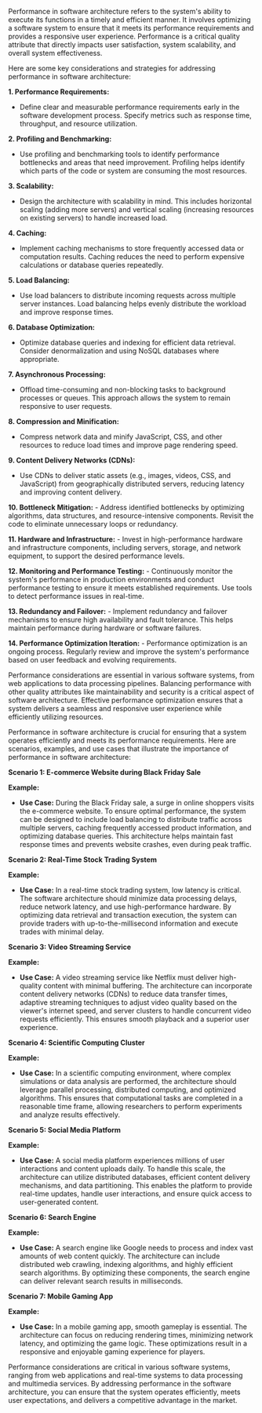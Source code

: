 
Performance in software architecture refers to the system's ability to execute its functions in a timely and efficient manner. It involves optimizing a software system to ensure that it meets its performance requirements and provides a responsive user experience. Performance is a critical quality attribute that directly impacts user satisfaction, system scalability, and overall system effectiveness.

Here are some key considerations and strategies for addressing performance in software architecture:

**1. Performance Requirements:**

- Define clear and measurable performance requirements early in the software development process. Specify metrics such as response time, throughput, and resource utilization.

**2. Profiling and Benchmarking:**

- Use profiling and benchmarking tools to identify performance bottlenecks and areas that need improvement. Profiling helps identify which parts of the code or system are consuming the most resources.

**3. Scalability:**

- Design the architecture with scalability in mind. This includes horizontal scaling (adding more servers) and vertical scaling (increasing resources on existing servers) to handle increased load.

**4. Caching:**

- Implement caching mechanisms to store frequently accessed data or computation results. Caching reduces the need to perform expensive calculations or database queries repeatedly.

**5. Load Balancing:**

- Use load balancers to distribute incoming requests across multiple server instances. Load balancing helps evenly distribute the workload and improve response times.

**6. Database Optimization:**

- Optimize database queries and indexing for efficient data retrieval. Consider denormalization and using NoSQL databases where appropriate.

**7. Asynchronous Processing:**

- Offload time-consuming and non-blocking tasks to background processes or queues. This approach allows the system to remain responsive to user requests.

**8. Compression and Minification:**

- Compress network data and minify JavaScript, CSS, and other resources to reduce load times and improve page rendering speed.

**9. Content Delivery Networks (CDNs):**

- Use CDNs to deliver static assets (e.g., images, videos, CSS, and JavaScript) from geographically distributed servers, reducing latency and improving content delivery.

**10. Bottleneck Mitigation:** - Address identified bottlenecks by optimizing algorithms, data structures, and resource-intensive components. Revisit the code to eliminate unnecessary loops or redundancy.

**11. Hardware and Infrastructure:** - Invest in high-performance hardware and infrastructure components, including servers, storage, and network equipment, to support the desired performance levels.

**12. Monitoring and Performance Testing:** - Continuously monitor the system's performance in production environments and conduct performance testing to ensure it meets established requirements. Use tools to detect performance issues in real-time.

**13. Redundancy and Failover:** - Implement redundancy and failover mechanisms to ensure high availability and fault tolerance. This helps maintain performance during hardware or software failures.

**14. Performance Optimization Iteration:** - Performance optimization is an ongoing process. Regularly review and improve the system's performance based on user feedback and evolving requirements.

Performance considerations are essential in various software systems, from web applications to data processing pipelines. Balancing performance with other quality attributes like maintainability and security is a critical aspect of software architecture. Effective performance optimization ensures that a system delivers a seamless and responsive user experience while efficiently utilizing resources.


Performance in software architecture is crucial for ensuring that a system operates efficiently and meets its performance requirements. Here are scenarios, examples, and use cases that illustrate the importance of performance in software architecture:

**Scenario 1: E-commerce Website during Black Friday Sale**

**Example:**

- **Use Case:** During the Black Friday sale, a surge in online shoppers visits the e-commerce website. To ensure optimal performance, the system can be designed to include load balancing to distribute traffic across multiple servers, caching frequently accessed product information, and optimizing database queries. This architecture helps maintain fast response times and prevents website crashes, even during peak traffic.

**Scenario 2: Real-Time Stock Trading System**

**Example:**

- **Use Case:** In a real-time stock trading system, low latency is critical. The software architecture should minimize data processing delays, reduce network latency, and use high-performance hardware. By optimizing data retrieval and transaction execution, the system can provide traders with up-to-the-millisecond information and execute trades with minimal delay.

**Scenario 3: Video Streaming Service**

**Example:**

- **Use Case:** A video streaming service like Netflix must deliver high-quality content with minimal buffering. The architecture can incorporate content delivery networks (CDNs) to reduce data transfer times, adaptive streaming techniques to adjust video quality based on the viewer's internet speed, and server clusters to handle concurrent video requests efficiently. This ensures smooth playback and a superior user experience.

**Scenario 4: Scientific Computing Cluster**

**Example:**

- **Use Case:** In a scientific computing environment, where complex simulations or data analysis are performed, the architecture should leverage parallel processing, distributed computing, and optimized algorithms. This ensures that computational tasks are completed in a reasonable time frame, allowing researchers to perform experiments and analyze results effectively.

**Scenario 5: Social Media Platform**

**Example:**

- **Use Case:** A social media platform experiences millions of user interactions and content uploads daily. To handle this scale, the architecture can utilize distributed databases, efficient content delivery mechanisms, and data partitioning. This enables the platform to provide real-time updates, handle user interactions, and ensure quick access to user-generated content.

**Scenario 6: Search Engine**

**Example:**

- **Use Case:** A search engine like Google needs to process and index vast amounts of web content quickly. The architecture can include distributed web crawling, indexing algorithms, and highly efficient search algorithms. By optimizing these components, the search engine can deliver relevant search results in milliseconds.

**Scenario 7: Mobile Gaming App**

**Example:**

- **Use Case:** In a mobile gaming app, smooth gameplay is essential. The architecture can focus on reducing rendering times, minimizing network latency, and optimizing the game logic. These optimizations result in a responsive and enjoyable gaming experience for players.

Performance considerations are critical in various software systems, ranging from web applications and real-time systems to data processing and multimedia services. By addressing performance in the software architecture, you can ensure that the system operates efficiently, meets user expectations, and delivers a competitive advantage in the market.